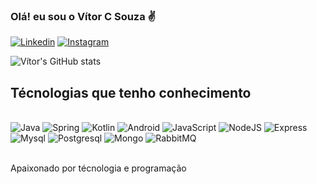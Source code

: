 ### Olá! eu sou o Vítor C Souza ✌️

[![Linkedin](https://img.shields.io/badge/LinkedIn-0077B5?style=for-the-badge&logo=linkedin&logoColor=white)](https://www.linkedin.com/in/vitorcavalcantesouza/)
[![Instagram](https://img.shields.io/badge/Instagram-E4405F?style=for-the-badge&logo=instagram&logoColor=white)](https://www.instagram.com/vitorcavalcante97/)

![Vítor's GitHub stats](https://github-readme-stats.vercel.app/api?username=Vitor-C-Souza&show_icons=true&theme=radical)

## Técnologias que tenho conhecimento

<div style="display: inline_block"><br/>
    <img src="https://img.shields.io/badge/Java-ED8B00?style=for-the-badge&logo=openjdk&logoColor=white" alt="Java">
    <img src="https://img.shields.io/badge/Spring-6DB33F?style=for-the-badge&logo=spring&logoColor=white" alt="Spring">
    <img src="https://img.shields.io/badge/Kotlin-0095D5?&style=for-the-badge&logo=kotlin&logoColor=white" alt="Kotlin">
    <img src="https://img.shields.io/badge/Android-3DDC84?style=for-the-badge&logo=android&logoColor=white" alt="Android">
    <img src="https://img.shields.io/badge/JavaScript-F7DF1E?style=for-the-badge&logo=javascript&logoColor=black" alt="JavaScript">
    <img src="https://img.shields.io/badge/Node.js-43853D?style=for-the-badge&logo=node.js&logoColor=white" alt="NodeJS">
    <img src="https://img.shields.io/badge/Express.js-404D59?style=for-the-badge" alt="Express">
    <img src="https://img.shields.io/badge/MySQL-00000F?style=for-the-badge&logo=mysql&logoColor=white" alt="Mysql">
    <img src="https://img.shields.io/badge/PostgreSQL-316192?style=for-the-badge&logo=postgresql&logoColor=white" alt="Postgresql">
    <img src="https://img.shields.io/badge/MongoDB-4EA94B?style=for-the-badge&logo=mongodb&logoColor=white" alt="Mongo">
    <img src="https://img.shields.io/badge/rabbitmq-%23FF6600.svg?&style=for-the-badge&logo=rabbitmq&logoColor=white" alt="RabbitMQ">
</div><br/>

Apaixonado por técnologia e programação
